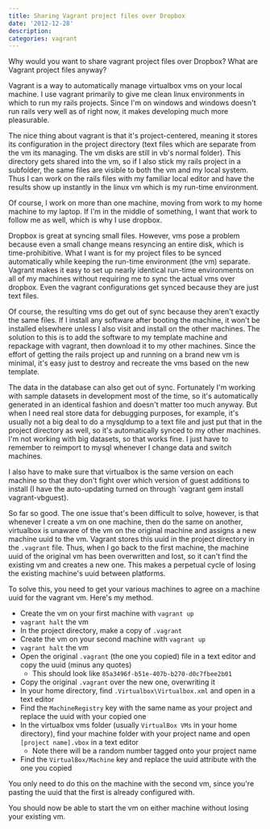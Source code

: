 ```yaml
---
title: Sharing Vagrant project files over Dropbox
date: '2012-12-28'
description:
categories: vagrant
---
```


Why would you want to share vagrant project files over Dropbox?  What
are Vagrant project files anyway?

Vagrant is a way to automatically manage virtualbox vms on your local
machine.  I use vagrant primarily to give me clean linux environments in
which to run my rails projects.  Since I'm on windows and windows
doesn't run rails very well as of right now, it makes developing much
more pleasurable.

The nice thing about vagrant is that it's project-centered, meaning it
stores its configuration in the project directory (text files which are
separate from the vm its managing.  The vm disks are still in vb's
normal folder).  This directory gets shared into the vm, so if I
also stick my rails project in a subfolder, the same files are visible
to both the vm and my local system.  Thus I can work on the rails files
with my familiar local editor and have the results show up instantly in
the linux vm which is my run-time environment.

Of course, I work on more than one machine, moving from work to my home
machine to my laptop.  If I'm in the middle of something, I want that
work to follow me as well, which is why I use dropbox.

Dropbox is great at syncing small files.  However, vms pose a problem
because even a small change means resyncing an entire disk, which is
time-prohibitive.  What I want is for my project files to be synced
automatically while keeping the run-time environment (the vm) separate.
Vagrant makes it easy to set up nearly identical run-time environments
on all of my machines without requiring me to sync the actual vms over
dropbox.  Even the vagrant configurations get synced because they are
just text files.

Of course, the resulting vms do get out of sync because they aren't
exactly the same files.  If I install any software after booting the
machine, it won't be installed elsewhere unless I also visit and install
on the other machines.  The solution to this is to add the software to
my template machine and repackage with vagrant, then download it to my
other machines.  Since the effort of getting the rails project up and
running on a brand new vm is minimal, it's easy just to destroy and
recreate the vms based on the new template.

The data in the database can also get out of sync.  Fortunately I'm
working with sample datasets in development most of the time, so it's
automatically generated in an identical fashion and doesn't matter too
much anyway.  But when I need real store data for debugging purposes,
for example, it's usually not a big deal to do a mysqldump to a
text file and just put that in the project directory as well, so it's
automatically synced to my other machines.  I'm not working with big
datasets, so that works fine.  I just have to remember to reimport to
mysql whenever I change data and switch machines.

I also have to make sure that virtualbox is the same version on each
machine so that they don't fight over which version of guest additions
to install (I have the auto-updating turned on through `vagrant gem
install vagrant-vbguest).

So far so good.  The one issue that's been difficult to solve, however,
is that whenever I create a vm on one machine, then do the same on
another, virtualbox is unaware of the vm on the original machine and
assigns a new machine uuid to the vm.  Vagrant stores this uuid in the
project directory in the `.vagrant` file.  Thus, when I go back to the
first machine, the machine uuid of the original vm has been overwritten
and lost, so it can't find the existing vm and creates a new one.  This
makes a perpetual cycle of losing the existing machine's uuid between
platforms.

To solve this, you need to get your various machines to agree on a
machine uuid for the vagrant vm.  Here's my method.

- Create the vm on your first machine with `vagrant up`
- `vagrant halt` the vm
- In the project directory, make a copy of `.vagrant`
- Create the vm on your second machine with `vagrant up`
- `vagrant halt` the vm
- Open the original `.vagrant` (the one you copied) file in a text
  editor and copy the uuid (minus any quotes)
    - This should look like `85a3496f-b51e-407b-b270-d0c7fbee2b01`
- Copy the original `.vagrant` over the new one, overwriting it
- In your home directory, find `.Virtualbox\Virtualbox.xml` and open in
  a text editor
- Find the `MachineRegistry` key with the same name as your project and
  replace the uuid with your copied one
- In the virtualbox vms folder (usually `VirtualBox VMs` in your home
  directory), find your machine folder with your project name and open
  `[project name].vbox` in a text editor
    - Note there will be a random number tagged onto your project name
- Find the `VirtualBox/Machine` key and replace the uuid attribute with
  the one you copied

You only need to do this on the machine with the second vm, since you're
pasting the uuid that the first is already configured with.

You should now be able to start the vm on either machine without losing
your existing vm.
